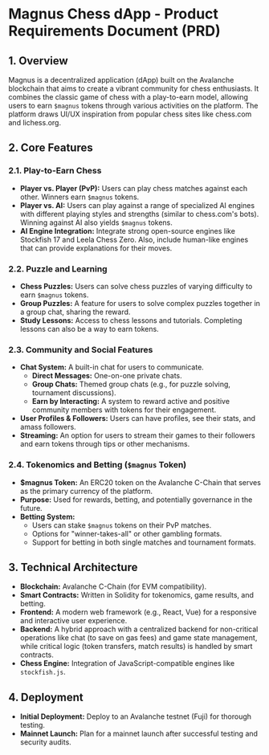 # Magnus Chess dApp - Product Requirements Document (PRD)

## 1. Overview

Magnus is a decentralized application (dApp) built on the Avalanche blockchain that aims to create a vibrant community for chess enthusiasts. It combines the classic game of chess with a play-to-earn model, allowing users to earn `$magnus` tokens through various activities on the platform. The platform draws UI/UX inspiration from popular chess sites like chess.com and lichess.org.

## 2. Core Features

### 2.1. Play-to-Earn Chess

-   **Player vs. Player (PvP):** Users can play chess matches against each other. Winners earn `$magnus` tokens.
-   **Player vs. AI:** Users can play against a range of specialized AI engines with different playing styles and strengths (similar to chess.com's bots). Winning against AI also yields `$magnus` tokens.
-   **AI Engine Integration:** Integrate strong open-source engines like Stockfish 17 and Leela Chess Zero. Also, include human-like engines that can provide explanations for their moves.

### 2.2. Puzzle and Learning

-   **Chess Puzzles:** Users can solve chess puzzles of varying difficulty to earn `$magnus` tokens.
-   **Group Puzzles:** A feature for users to solve complex puzzles together in a group chat, sharing the reward.
-   **Study Lessons:** Access to chess lessons and tutorials. Completing lessons can also be a way to earn tokens.

### 2.3. Community and Social Features

-   **Chat System:** A built-in chat for users to communicate.
    -   **Direct Messages:** One-on-one private chats.
    -   **Group Chats:** Themed group chats (e.g., for puzzle solving, tournament discussions).
    -   **Earn by Interacting:** A system to reward active and positive community members with tokens for their engagement.
-   **User Profiles & Followers:** Users can have profiles, see their stats, and amass followers.
-   **Streaming:** An option for users to stream their games to their followers and earn tokens through tips or other mechanisms.

### 2.4. Tokenomics and Betting (`$magnus` Token)

-   **$magnus Token:** An ERC20 token on the Avalanche C-Chain that serves as the primary currency of the platform.
-   **Purpose:** Used for rewards, betting, and potentially governance in the future.
-   **Betting System:**
    -   Users can stake `$magnus` tokens on their PvP matches.
    -   Options for "winner-takes-all" or other gambling formats.
    -   Support for betting in both single matches and tournament formats.

## 3. Technical Architecture

-   **Blockchain:** Avalanche C-Chain (for EVM compatibility).
-   **Smart Contracts:** Written in Solidity for tokenomics, game results, and betting.
-   **Frontend:** A modern web framework (e.g., React, Vue) for a responsive and interactive user experience.
-   **Backend:** A hybrid approach with a centralized backend for non-critical operations like chat (to save on gas fees) and game state management, while critical logic (token transfers, match results) is handled by smart contracts.
-   **Chess Engine:** Integration of JavaScript-compatible engines like `stockfish.js`.

## 4. Deployment

-   **Initial Deployment:** Deploy to an Avalanche testnet (Fuji) for thorough testing.
-   **Mainnet Launch:** Plan for a mainnet launch after successful testing and security audits. 